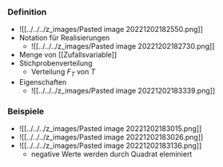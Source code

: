 ### Definition
+ ![[../../../z_images/Pasted image 20221202182550.png]]
+ Notation für Realisierungen
	+ ![[../../../z_images/Pasted image 20221202182730.png]]
+ Menge von [[Zufallsvariable]]
+ Stichprobenverteilung
	+ Verteilung $F_T$ von $T$
+ Eigenschaften
	+ ![[../../../z_images/Pasted image 20221202183339.png]]

### Beispiele
+ ![[../../../z_images/Pasted image 20221202183015.png]]
+ ![[../../../z_images/Pasted image 20221202183026.png]]
+ ![[../../../z_images/Pasted image 20221202183136.png]]
	+ negative Werte werden durch Quadrat eleminiert



